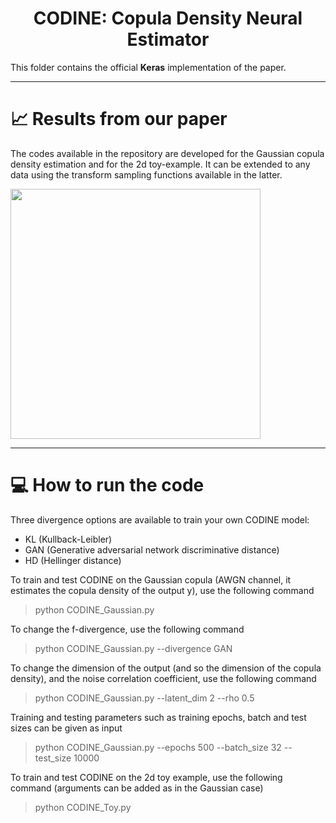 <div align="center">
  
# CODINE: Copula Density Neural Estimator

</div>

This folder contains the official **Keras** implementation of the paper.

---

# 📈 Results from our paper

The codes available in the repository are developed for the Gaussian copula density estimation and for the 2d toy-example. It can be extended to any data using the transform sampling functions available in the latter.

<img src="https://github.com/nuletizia/CODINE-copula-estimator/blob/main/teaser_gaussian.jpg" width=400>

---

# 💻 How to run the code

Three divergence options are available to train your own CODINE model:
- KL (Kullback-Leibler)
- GAN (Generative adversarial network discriminative distance)
- HD (Hellinger distance)

To train and test CODINE on the Gaussian copula (AWGN channel, it estimates the copula density of the output y), use the following command
> python CODINE_Gaussian.py

To change the f-divergence, use the following command
> python CODINE_Gaussian.py --divergence GAN

To change the dimension of the output (and so the dimension of the copula density), and the noise correlation coefficient, use the following command
> python CODINE_Gaussian.py --latent_dim 2 --rho 0.5

Training and testing parameters such as training epochs, batch and test sizes can be given as input
> python CODINE_Gaussian.py --epochs 500 --batch_size 32 --test_size 10000

To train and test CODINE on the 2d toy example, use the following command (arguments can be added as in the Gaussian case)
> python CODINE_Toy.py

